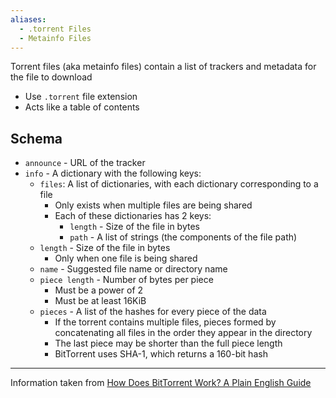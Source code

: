 ```yaml
---
aliases:
  - .torrent Files
  - Metainfo Files
---
```

Torrent files (aka metainfo files) contain a list of trackers and metadata for the file to download
- Use `.torrent` file extension
- Acts like a table of contents

## Schema

- `announce` - URL of the tracker
- `info` - A dictionary with the following keys:
	- `files`: A list of dictionaries, with each dictionary corresponding to a file
		- Only exists when multiple files are being shared
		- Each of these dictionaries has 2 keys:
			- `length` - Size of the file in bytes
			- `path` - A list of strings (the components of the file path)
	- `length` - Size of the file in bytes
		- Only when one file is being shared
	- `name` - Suggested file name or directory name
	- `piece length` - Number of bytes per piece
		- Must be a power of 2
		- Must be at least 16KiB
	- `pieces` - A list of the hashes for every piece of the data
		- If the torrent contains multiple files, pieces formed by concatenating all files in the order they appear in the directory
		- The last piece may be shorter than the full piece length
		- BitTorrent uses SHA-1, which returns a 160-bit hash

---

Information taken from [How Does BitTorrent Work? A Plain English Guide](https://skerritt.blog/bit-torrent/)
